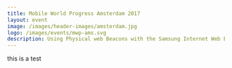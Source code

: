 ```yaml
---
title: Mobile World Progress Amsterdam 2017
layout: event
image: /images/header-images/amsterdam.jpg
logo: /images/events/mwp-ams.svg
description: Using Physical web Beacons with the Samsung Internet Web Browser
---
```

<p>this is a test</p>